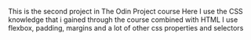 This is the second project in The Odin Project course
Here I use the CSS knowledge that i gained through the course combined with HTML
I use flexbox, padding, margins and a lot of other css properties and selectors